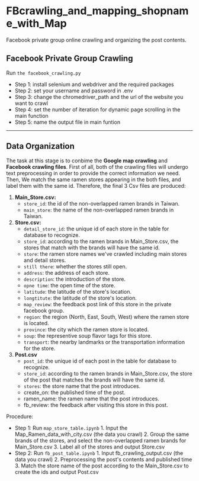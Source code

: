 # FBcrawling_and_mapping_shopname_with_Map
Facebook private group online crawling and organizing the post contents.


## Facebook Private Group Crawling
Run `the facebook_crawling.py`
* Step 1: install selenium and webdriver and the required packages
* Step 2: set your username and password in .env
* Step 3: change the chromedriver_path and the url of the website you want to crawl
* Step 4: set the number of iteration for dynamic page scrolling in the main function
* Step 5: name the output file in main funtion

---

## Data Organization
The task at this stage is to conbime the **Google map crawling** and **Facebook crawling files**. 
First of all, both of the crawling files will undergo text preprocessing in order to provide the correct information we need.
Then, We match the same ramen stores appearing in the both files, and label them with the same id.
Therefore, the final 3 Csv files are produced:

  1. **Main_Store.csv:** 
      * `store_id`: the id of the non-overlapped ramen brands in Taiwan.
      * `main_store`: the name of the non-overlapped ramen brands in Taiwan.
  2. **Store.csv:**
      * `detail_store_id`: the unique id of each store in the table for database to recognize.
      * `store_id`: according to the ramen brands in Main_Store.csv, the stores that match with the brands will have the same id.
      * `store`: the ramen store names we've crawled including main stores and detail stores.
      * `still there`: whether the stores still open.
      * `address`: the address of each store.
      * `description`: the introduction of the store.
      * `opne time`: the open time of the store.
      * `latitude`: the latitude of the store's location. 
      * `longtitute`: the latitude of the store's location. 
      * `map_review`: the feedback post link of this store in the private facebook group.
      * `region`: the region (North, East, South, West) where the ramen store is located.
      * `province`: the city which the ramen store is located.
      * `soup`: the representive soup flavor tags for this store.
      * `transport`: the nearby landmarks or the transportation information for the store.
  3. **Post.csv**
      * `post_id`: the unique id of each post in the table for database to recognize.
      * `store_id`: according to the ramen brands in Main_Store.csv, the store of the post that matches the brands will have the same id.
      * `stores`: the store name that the post introduces.
      * create_on: the published time of the post.
      * ramen_name: the ramen name that the post introduces.
      * fb_review: the feedback after visiting this store in this post.

Procedure:
* Step 1: Run `map_store_table.ipynb`
      1. Input the Map_Ramen_data_with_city.csv (the data you crawl)
      2. Group the same brands of the stores, and select the non-overlapped ramen brands for Main_Store.csv
      3. Label all of the stores and output Store.csv 
* Step 2: Run `fb_post_table.ipynb`
      1. Input fb_crawling_output.csv (the data you crawl)
      2. Preprocessing the post's contents and published time
      3. Match the store name of the post according to the Main_Store.csv to create the ids and output Post.csv


